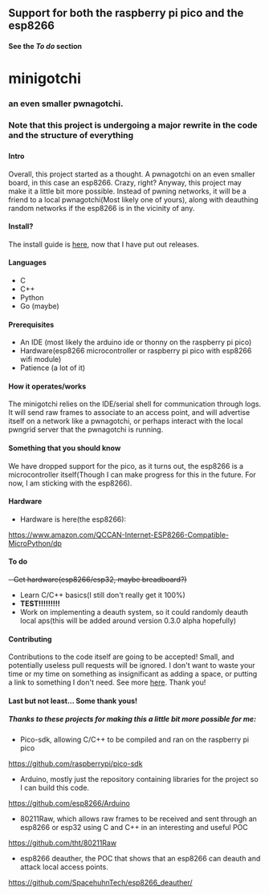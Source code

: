 ## Support for both the raspberry pi pico and the esp8266
#### See the _To do_ section
# minigotchi
###
### an even smaller pwnagotchi.
###
### Note that this project is undergoing a major rewrite in the code and the structure of everything
###
#### Intro
Overall, this project started as a thought. A pwnagotchi on an even smaller board, in this case an esp8266. Crazy, right? Anyway, this project may make it a little bit more possible. Instead of pwning networks, it will be a friend to a local pwnagotchi(Most likely one of yours), along with deauthing random networks if the esp8266 is in the vicinity of any.
####
#### Install?
The install guide is [here](INSTALL.md), now that I have put out releases.
####
#### Languages
- C
- C++
- Python
- Go (maybe)
####
#### Prerequisites
- An IDE (most likely the arduino ide or thonny on the raspberry pi pico)
- Hardware(esp8266 microcontroller or raspberry pi pico with esp8266 wifi module)
- Patience (a lot of it)
#### How it operates/works
The minigotchi relies on the IDE/serial shell for communication through logs. It will send raw frames to associate to an access point, and will advertise itself on a network like a pwnagotchi, or perhaps interact with the local pwngrid server that the pwnagotchi is running.
#### Something that you should know
We have dropped support for the pico, as it turns out, the esp8266 is a microcontroller itself(Though I can make progress for this in the future. For now, I am sticking with the esp8266).
####
#### Hardware
- Hardware is here(the esp8266):

https://www.amazon.com/QCCAN-Internet-ESP8266-Compatible-MicroPython/dp
####
#### To do
~~- Get hardware(esp8266/esp32, maybe breadboard?)~~
- Learn C/C++ basics(I still don't really get it 100%)
- **TEST!!!!!!!!!**
- Work on implementing a deauth system, so it could randomly deauth local aps(this will be added around version 0.3.0 alpha hopefully)
####
#### Contributing
Contributions to the code itself are going to be accepted! Small, and potentially useless pull requests will be ignored. I don't want to waste your time or my time on something as insignificant as adding a space, or putting a link to something I don't need. See more [here](CONTRIBUTING.md). Thank you!
####
#### Last but not least... Some thank yous!
##### Thanks to these projects for making this a little bit more possible for me:

- Pico-sdk, allowing C/C++ to be compiled and ran on the raspberry pi pico

https://github.com/raspberrypi/pico-sdk

- Arduino, mostly just the repository containing libraries for the project so I can build this code.

https://github.com/esp8266/Arduino

- 80211Raw, which allows raw frames to be received and sent through an esp8266 or esp32 using C and C++ in an interesting and useful POC

https://github.com/tht/80211Raw

- esp8266 deauther, the POC that shows that an esp8266 can deauth and attack local access points.

https://github.com/SpacehuhnTech/esp8266_deauther/
